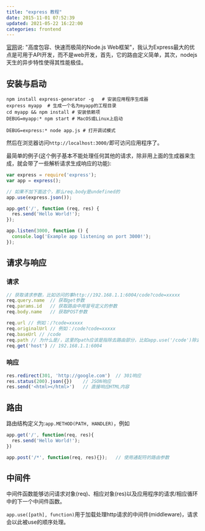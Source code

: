 ```yaml
---
title: "express 教程"
date: 2015-11-01 07:52:39
updated: 2021-05-22 16:22:00
categories: frontend
---
```

[官网](http://expressjs.com/zh-cn/)说: "高度包容、快速而极简的Node.js Web框架"，我认为Express最大的优点是可用于API开发，而不是web开发，首先，它的路由定义简单，其次，nodejs天生的异步特性使得其性能极佳。

## 安装与启动

```shell
npm install express-generator -g   # 安装应用程序生成器
express myapp  # 生成一个名为myapp的工程目录
cd myapp && npm install # 安装依赖项
DEBUG=myapp:* npm start # MacOS或Linux上启动

DEBUG=express:* node app.js	# 打开调试模式
```

然后在浏览器访问`http://localhost:3000/`即可访问应用程序了。

最简单的例子(这个例子基本不能处理任何其他的请求，除非用上面的生成器来生成，就会带了一些解析请求生成响应的功能):

```javascript
var express = require('express');
var app = express();

// 如果不加下面这个，那么req.body是undefined的
app.use(express.json());

app.get('/', function (req, res) {
  res.send('Hello World!');
});

app.listen(3000, function () {
  console.log('Example app listening on port 3000!');
});
```

## 请求与响应

### 请求

``` javascript
// 获取请求参数，比如访问的事http://192.168.1.1:6004/code?code=xxxxx
req.query.name	// 获取get参数
req.params.id 	// 获取路由中用冒号定义的参数
req.body.name	// 获取POST参数

req.url	// 例如：/?code=xxxxx
req.originalUrl	// 例如：/code?code=xxxxx
req.baseUrl	// /code
req.path // 为什么是/，这里的path应该是指除去路由部分，比如app.use('/code')除去这部分
req.get('host') // 192.168.1.1:6004
```

### 响应

```javascript
res.redirect(301, 'http://google.com')	// 301响应
res.status(200).json({})	// JSON响应
res.send('<html></html>')	// 直接响应HTML内容
```

## 路由

路由结构定义为:`app.METHOD(PATH, HANDLER)`，例如

```javascript
app.get('/', function(req, res){
  res.send('Hello World!');
})

app.post('/*', function(req, res){});	// 使用通配符的路由参数
```

## 中间件

中间件函数能够访问请求对象(req)、相应对象(res)以及应用程序的请求/相应循环中的下一个中间件函数。

`app.use([path], function)`用于加载处理http请求的中间件(middleware)，请求会以此被use的顺序处理。